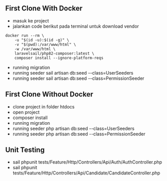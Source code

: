 ## First Clone With Docker

- masuk ke project
- jalankan code berikut pada terminal untuk download vendor
```
docker run --rm \
    -u "$(id -u):$(id -g)" \
    -v "$(pwd):/var/www/html" \
    -w /var/www/html \
    laravelsail/php82-composer:latest \
    composer install --ignore-platform-reqs
```

- running migration
- running seeder sail artisan db:seed --class=UserSeeders
- running seeder sail artisan db:seed --class=PermissionSeeder

## First Clone Without Docker
- clone project in folder htdocs
- open project
- composer install
- running migration
- running seeder php artisan db:seed --class=UserSeeders
- running seeder php artisan db:seed --class=PermissionSeeder


## Unit Testing
- sail phpunit tests/Feature/Http/Controllers/Api/Auth/AuthController.php
- sail phpunit tests/Feature/Http/Controllers/Api/Candidate/CandidateController.php


